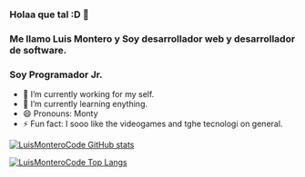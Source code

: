 ### Holaa que tal :D 👋
### Me llamo Luis Montero y Soy desarrollador web y desarrollador de software.
### Soy Programador Jr.

- 🔭 I’m currently working for my self.
- 🌱 I’m currently learning enything.
- 😄 Pronouns: Monty 
- ⚡ Fun fact: I sooo like the videogames and tghe tecnologi on general.

[![LuisMonteroCode GitHub stats](https://github-readme-stats.vercel.app/api?username=LuisMonteroCode&show_icons=true&theme=algolia)](https://github.com/anuraghazra/github-readme-stats)

[![LuisMonteroCode Top Langs](https://github-readme-stats.vercel.app/api/top-langs/?username=LuisMonteroCode&layout=compact&show_icons=true&theme=algolia)](https://github.com/anuraghazra/github-readme-stats)

<!--
**LuisMonteroCode/LuisMonteroCode** is a ✨ _special_ ✨ repository because its `README.md` (this file) appears on your GitHub profile.

Here are some ideas to get you started:

- 🔭 I’m currently working on ...
- 🌱 I’m currently learning ...
- 👯 I’m looking to collaborate on ...
- 🤔 I’m looking for help with ...
- 💬 Ask me about ...
- 📫 How to reach me: ...
- 😄 Pronouns: ...
- ⚡ Fun fact: ...
-->
